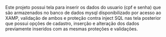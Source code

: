 Este projeto possui tela para inserir os dados do usuario (cpf e senha) que são armazenados no banco de dados mysql disponibilizado por acesso ao XAMP, validação de ambos e proteção contra inject SQL nas tela posterior que possui opções de cadastro, inserção e alteração dos dados previamente inseridos com as mesmas proteções e validações.
